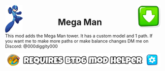 <a href="https://github.com/000Diggity000/Mega_Man_Tower/releases/download/btd6/Mega.Man.dll">
    <img align="left" alt="Icon" height="90" src="portrait.png">
    <img align="right" alt="Download" height="75" src="https://raw.githubusercontent.com/gurrenm3/BTD-Mod-Helper/master/BloonsTD6%20Mod%20Helper/Resources/DownloadBtn.png">
</a>

<h1 align="center">Mega Man</h1>

This mod adds the Mega Man tower. It has a custom model and 1 path.
If you want me to make more paths or make balance changes DM me on Discord: @000diggity000

[![Requires BTD6 Mod Helper](https://raw.githubusercontent.com/gurrenm3/BTD-Mod-Helper/master/banner.png)](https://github.com/gurrenm3/BTD-Mod-Helper#readme)
